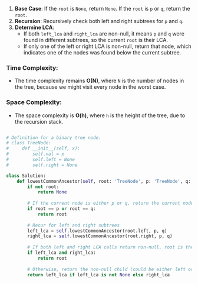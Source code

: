 
1. **Base Case**: If the `root` is `None`, return `None`. If the `root` is `p` or `q`, return the `root`.
2. **Recursion**: Recursively check both left and right subtrees for `p` and `q`.
3. **Determine LCA**:
    - If both `left_lca` and `right_lca` are non-null, it means `p` and `q` were found in different subtrees, so the current `root` is their LCA.
    - If only one of the left or right LCA is non-null, return that node, which indicates one of the nodes was found below the current subtree.

### Time Complexity:

- The time complexity remains **O(N)**, where `N` is the number of nodes in the tree, because we might visit every node in the worst case.

### Space Complexity:

- The space complexity is **O(h)**, where `h` is the height of the tree, due to the recursion stack.

```python

# Definition for a binary tree node.
# class TreeNode:
#     def __init__(self, x):
#         self.val = x
#         self.left = None
#         self.right = None

class Solution:
    def lowestCommonAncestor(self, root: 'TreeNode', p: 'TreeNode', q: 'TreeNode') -> 'TreeNode':
        if not root:
            return None
        
        # If the current node is either p or q, return the current node
        if root == p or root == q:
            return root
        
        # Recur for left and right subtrees
        left_lca = self.lowestCommonAncestor(root.left, p, q)
        right_lca = self.lowestCommonAncestor(root.right, p, q)
        
        # If both left and right LCA calls return non-null, root is the LCA
        if left_lca and right_lca:
            return root
        
        # Otherwise, return the non-null child (could be either left or right)
        return left_lca if left_lca is not None else right_lca


```